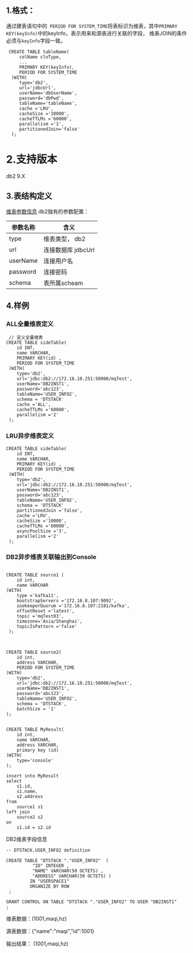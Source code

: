 
## 1.格式：
  通过建表语句中的` PERIOD FOR SYSTEM_TIME`将表标识为维表，其中`PRIMARY KEY(keyInfo)`中的keyInfo，表示用来和源表进行关联的字段，
  维表JOIN的条件必须与`keyInfo`字段一致。
```
 CREATE TABLE tableName(
     colName cloType,
     ...
     PRIMARY KEY(keyInfo),
     PERIOD FOR SYSTEM_TIME
  )WITH(
     type='db2',
     url='jdbcUrl',
     userName='dbUserName',
     password='dbPwd',
     tableName='tableName',
     cache ='LRU',
     cacheSize ='10000',
     cacheTTLMs ='60000',
     parallelism ='1',
     partitionedJoin='false'
  );
```

# 2.支持版本
 db2 9.X
 
## 3.表结构定义
  
  
 [维表参数信息](docs/plugin/sideParams.md)
 db2独有的参数配置：
  
 |参数名称|含义|
 |----|---|
| type | 维表类型， db2 |是||
| url | 连接数据库 jdbcUrl |是||
| userName | 连接用户名 |是||
| password | 连接密码|是||
| schema | 表所属scheam|否||
 


## 4.样例

###  ALL全量维表定义
```
 // 定义全量维表
CREATE TABLE sideTable(
    id INT,
    name VARCHAR,
    PRIMARY KEY(id) ,
    PERIOD FOR SYSTEM_TIME
 )WITH(
    type='db2',
    url='jdbc:db2://172.16.10.251:50000/mqTest',
    userName='DB2INST1',
    password='abc123',
    tableName='USER_INFO2',
    schema = 'DTSTACK'
    cache ='ALL',
    cacheTTLMs ='60000',
    parallelism ='2'
 );

```
### LRU异步维表定义

```
CREATE TABLE sideTable(
    id INT,
    name VARCHAR,
    PRIMARY KEY(id) ,
    PERIOD FOR SYSTEM_TIME
 )WITH(
    type='db2',
    url='jdbc:db2://172.16.10.251:50000/mqTest',
    userName='DB2INST1',
    password='abc123',
    tableName='USER_INFO2',
    schema = 'DTSTACK'
    partitionedJoin ='false',
    cache ='LRU',
    cacheSize ='10000',
    cacheTTLMs ='60000',
    asyncPoolSize ='3',
    parallelism ='2'
 );

```


### DB2异步维表关联输出到Console
```

CREATE TABLE source1 (
    id int,
    name VARCHAR
)WITH(
    type ='kafka11',
    bootstrapServers ='172.16.8.107:9092',
    zookeeperQuorum ='172.16.8.107:2181/kafka',
    offsetReset ='latest',
    topic ='mqTest03',
    timezone='Asia/Shanghai',
    topicIsPattern ='false'
 );



CREATE TABLE source2(
    id int,
    address VARCHAR,
    PERIOD FOR SYSTEM_TIME
)WITH(
    type='db2',
    url='jdbc:db2://172.16.10.251:50000/mqTest',
    userName='DB2INST1',
    password='abc123',
    tableName='USER_INFO2',
    schema = 'DTSTACK',
    batchSize = '1'
);


CREATE TABLE MyResult(
    id int,
    name VARCHAR,
    address VARCHAR,
    primary key (id)
)WITH(
    type='console'
);

insert into MyResult
select 
	s1.id,
	s1.name,
	s2.address
from 
	source1 s1
left join
	source2 s2
on 	
	s1.id = s2.id

```

DB2维表字段信息

```aidl
-- DTSTACK.USER_INFO2 definition

CREATE TABLE "DTSTACK "."USER_INFO2"  (
		  "ID" INTEGER , 
		  "NAME" VARCHAR(50 OCTETS) , 
		  "ADDRESS" VARCHAR(50 OCTETS) )   
		 IN "USERSPACE1"  
		 ORGANIZE BY ROW
 ;

GRANT CONTROL ON TABLE "DTSTACK "."USER_INFO2" TO USER "DB2INST1" 
;
```

维表数据：(1001,maqi,hz)

源表数据：{"name":"maqi","id":1001}


输出结果： (1001,maqi,hz)